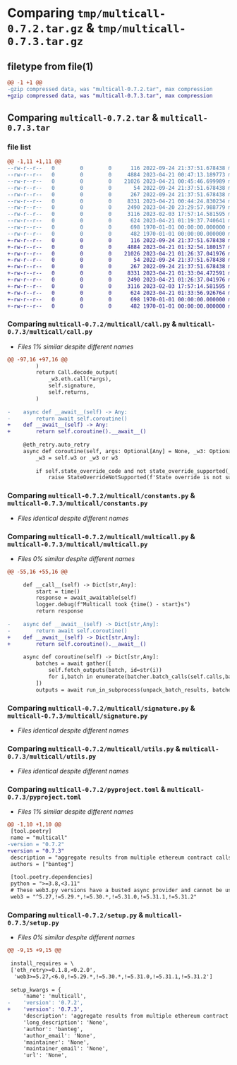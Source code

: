 # Comparing `tmp/multicall-0.7.2.tar.gz` & `tmp/multicall-0.7.3.tar.gz`

## filetype from file(1)

```diff
@@ -1 +1 @@
-gzip compressed data, was "multicall-0.7.2.tar", max compression
+gzip compressed data, was "multicall-0.7.3.tar", max compression
```

## Comparing `multicall-0.7.2.tar` & `multicall-0.7.3.tar`

### file list

```diff
@@ -1,11 +1,11 @@
--rw-r--r--   0        0        0      116 2022-09-24 21:37:51.678438 multicall-0.7.2/multicall/__init__.py
--rw-r--r--   0        0        0     4884 2023-04-21 00:47:13.189773 multicall-0.7.2/multicall/call.py
--rw-r--r--   0        0        0    21026 2023-04-21 00:45:46.699989 multicall-0.7.2/multicall/constants.py
--rw-r--r--   0        0        0       54 2022-09-24 21:37:51.678438 multicall-0.7.2/multicall/exceptions.py
--rw-r--r--   0        0        0      267 2022-09-24 21:37:51.678438 multicall-0.7.2/multicall/loggers.py
--rw-r--r--   0        0        0     8331 2023-04-21 00:44:24.830234 multicall-0.7.2/multicall/multicall.py
--rw-r--r--   0        0        0     2490 2023-04-20 23:29:57.988779 multicall-0.7.2/multicall/signature.py
--rw-r--r--   0        0        0     3116 2023-02-03 17:57:14.581595 multicall-0.7.2/multicall/utils.py
--rw-r--r--   0        0        0      624 2023-04-21 01:19:37.740641 multicall-0.7.2/pyproject.toml
--rw-r--r--   0        0        0      698 1970-01-01 00:00:00.000000 multicall-0.7.2/setup.py
--rw-r--r--   0        0        0      482 1970-01-01 00:00:00.000000 multicall-0.7.2/PKG-INFO
+-rw-r--r--   0        0        0      116 2022-09-24 21:37:51.678438 multicall-0.7.3/multicall/__init__.py
+-rw-r--r--   0        0        0     4884 2023-04-21 01:32:54.180157 multicall-0.7.3/multicall/call.py
+-rw-r--r--   0        0        0    21026 2023-04-21 01:26:37.041976 multicall-0.7.3/multicall/constants.py
+-rw-r--r--   0        0        0       54 2022-09-24 21:37:51.678438 multicall-0.7.3/multicall/exceptions.py
+-rw-r--r--   0        0        0      267 2022-09-24 21:37:51.678438 multicall-0.7.3/multicall/loggers.py
+-rw-r--r--   0        0        0     8331 2023-04-21 01:33:04.472591 multicall-0.7.3/multicall/multicall.py
+-rw-r--r--   0        0        0     2490 2023-04-21 01:26:37.041976 multicall-0.7.3/multicall/signature.py
+-rw-r--r--   0        0        0     3116 2023-02-03 17:57:14.581595 multicall-0.7.3/multicall/utils.py
+-rw-r--r--   0        0        0      624 2023-04-21 01:33:56.926764 multicall-0.7.3/pyproject.toml
+-rw-r--r--   0        0        0      698 1970-01-01 00:00:00.000000 multicall-0.7.3/setup.py
+-rw-r--r--   0        0        0      482 1970-01-01 00:00:00.000000 multicall-0.7.3/PKG-INFO
```

### Comparing `multicall-0.7.2/multicall/call.py` & `multicall-0.7.3/multicall/call.py`

 * *Files 1% similar despite different names*

```diff
@@ -97,16 +97,16 @@
         )
         return Call.decode_output(
             _w3.eth.call(*args),
             self.signature,
             self.returns,
         )
     
-    async def __await__(self) -> Any:
-        return await self.coroutine()
+    def __await__(self) -> Any:
+        return self.coroutine().__await__()
 
     @eth_retry.auto_retry
     async def coroutine(self, args: Optional[Any] = None, _w3: Optional[Web3] = None) -> Any:
         _w3 = self.w3 or _w3 or w3
 
         if self.state_override_code and not state_override_supported(_w3):
             raise StateOverrideNotSupported(f'State override is not supported on {Network(chain_id(_w3)).__repr__()[1:-1]}.')
```

### Comparing `multicall-0.7.2/multicall/constants.py` & `multicall-0.7.3/multicall/constants.py`

 * *Files identical despite different names*

### Comparing `multicall-0.7.2/multicall/multicall.py` & `multicall-0.7.3/multicall/multicall.py`

 * *Files 0% similar despite different names*

```diff
@@ -55,16 +55,16 @@
 
     def __call__(self) -> Dict[str,Any]:
         start = time()
         response = await_awaitable(self)
         logger.debug(f"Multicall took {time() - start}s")
         return response
      
-    async def __await__(self) -> Dict[str,Any]:
-        return await self.coroutine()
+    def __await__(self) -> Dict[str,Any]:
+        return self.coroutine().__await__()
 
     async def coroutine(self) -> Dict[str,Any]:
         batches = await gather([
             self.fetch_outputs(batch, id=str(i)) 
             for i,batch in enumerate(batcher.batch_calls(self.calls,batcher.step))
         ])
         outputs = await run_in_subprocess(unpack_batch_results, batches)
```

### Comparing `multicall-0.7.2/multicall/signature.py` & `multicall-0.7.3/multicall/signature.py`

 * *Files identical despite different names*

### Comparing `multicall-0.7.2/multicall/utils.py` & `multicall-0.7.3/multicall/utils.py`

 * *Files identical despite different names*

### Comparing `multicall-0.7.2/pyproject.toml` & `multicall-0.7.3/pyproject.toml`

 * *Files 1% similar despite different names*

```diff
@@ -1,10 +1,10 @@
 [tool.poetry]
 name = "multicall"
-version = "0.7.2"
+version = "0.7.3"
 description = "aggregate results from multiple ethereum contract calls"
 authors = ["banteg"]
 
 [tool.poetry.dependencies]
 python = ">=3.8,<3.11"
 # These web3.py versions have a busted async provider and cannot be used in any multithreaded applications
 web3 = "^5.27,!=5.29.*,!=5.30.*,!=5.31.0,!=5.31.1,!=5.31.2"
```

### Comparing `multicall-0.7.2/setup.py` & `multicall-0.7.3/setup.py`

 * *Files 0% similar despite different names*

```diff
@@ -9,15 +9,15 @@
 
 install_requires = \
 ['eth_retry>=0.1.8,<0.2.0',
  'web3>=5.27,<6.0,!=5.29.*,!=5.30.*,!=5.31.0,!=5.31.1,!=5.31.2']
 
 setup_kwargs = {
     'name': 'multicall',
-    'version': '0.7.2',
+    'version': '0.7.3',
     'description': 'aggregate results from multiple ethereum contract calls',
     'long_description': 'None',
     'author': 'banteg',
     'author_email': 'None',
     'maintainer': 'None',
     'maintainer_email': 'None',
     'url': 'None',
```

